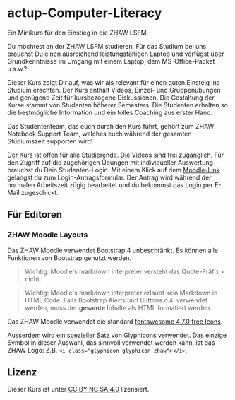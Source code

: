 # actup-Computer-Literacy

Ein Minikurs für den Einstieg in die ZHAW LSFM. 

Du möchtest an der ZHAW LSFM studieren. Für das Studium bei uns brauchst Du einen ausreichend leistungsfähigen Laptop und verfügst über Grundkenntnisse im Umgang mit einem Laptop, dem MS-Office-Packet u.s.w.?

Dieser Kurs zeigt Dir auf, was wir als relevant für einen guten Einsteig ins Studium erachten.
Der Kurs enthält Videos, Einzel- und Gruppenübungen und genügend Zeit für kursbezogene Diskussionen. Die Gestaltung der Kurse stammt von Studenten höherer Semesters. Die Studenten erhalten so die bestmögliche Information und ein tolles Coaching aus erster Hand. 

Das Studententeam, das euch durch den Kurs führt, gehört zum ZHAW Notebook Support Team, welches euch während der gesamten Studiumszeit supporten wird!

Der Kurs ist offen für alle Studierende. Die Videos sind frei zugänglich. Für den Zugriff auf die zugehörigen Übungen mit individueller Auswertung brauchst du Dein Studenten-Login. Mit einem Klick auf dem [Moodle-Link](//moodle0.zhaw.ch/enrol/index.php?id=33467) gelangst du zum Login-Antragsformular. Der Antrag wird während der normalen Arbeitszeit zügig bearbeitet und du bekommst das Login per E-Mail zugeschickt.


## Für Editoren

### ZHAW Moodle Layouts

Das ZHAW Moodle verwendet Bootstrap 4 unbeschränkt. Es können alle Funktionen von Bootstrap genutzt werden. 

> Wichtig: Moodle's markdown interpreter versteht das Quote-Präfix `>` nicht. 

> Wichtig: Moodle's markdown interpreter erlaubt kein Markdown in HTML Code. Falls Bootstrap Alerts und Buttons o.ä. verwendet werden, muss der **gesamte** Inhalte als HTML formatiert werden.

Das ZHAW Moodle verwendet die standard [fontawesome 4.7.0 free Icons](https://fontawesome.com/v4.7.0/icons/). 

Ausserdem wird ein spezieller Satz von Glyphicons verwendet. Das einzige Symbol in dieser Auswahl, das sinnvoll verwendet werden kann, ist das ZHAW Logo: Z.B. `<i class="glyphicon glyphicon-zhaw"></i>`.

## Lizenz

Dieser Kurs ist unter [CC BY NC SA 4.0](http://creativecommons.org/licenses/by-nc-sa/4.0/) lizensiert.
